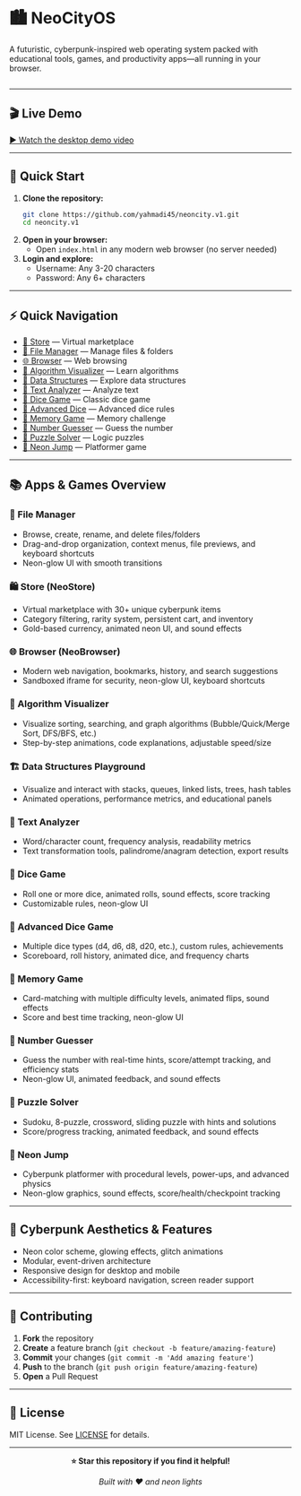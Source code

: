 # 🏙️ NeoCityOS

A futuristic, cyberpunk-inspired web operating system packed with educational tools, games, and productivity apps—all running in your browser.

<p align="center">
  <a href="https://yahmadi45.github.io/neoncity.v1/">
    <img src="https://img.shields.io/badge/Enter%20NeoCityOS-%23a020f0?style=for-the-badge&labelColor=000000&color=000000" alt="" />
  </a>
</p>

---

## 🎬 Live Demo

[▶️ Watch the desktop demo video](desktop-vid.mp4)

---

## 🚀 Quick Start

1. **Clone the repository:**
   ```bash
   git clone https://github.com/yahmadi45/neoncity.v1.git
   cd neoncity.v1
   ```
2. **Open in your browser:**
   - Open `index.html` in any modern web browser (no server needed)
3. **Login and explore:**
   - Username: Any 3-20 characters
   - Password: Any 6+ characters

---

## ⚡ Quick Navigation
- [🛒 Store](src/README_APPS_GAMES/Store.md) — Virtual marketplace
- [📁 File Manager](src/README_APPS_GAMES/FileManager.md) — Manage files & folders
- [🌐 Browser](src/README_APPS_GAMES/Browser.md) — Web browsing
- [🧮 Algorithm Visualizer](src/README_APPS_GAMES/AlgorithmVisualizer.md) — Learn algorithms
- [🧱 Data Structures](src/README_APPS_GAMES/DataStructures.md) — Explore data structures
- [📝 Text Analyzer](src/README_APPS_GAMES/TextAnalyzer.md) — Analyze text
- [🎲 Dice Game](src/README_APPS_GAMES/DiceGame.md) — Classic dice game
- [🎲 Advanced Dice](src/README_APPS_GAMES/AdvancedDice.md) — Advanced dice rules
- [🧠 Memory Game](src/README_APPS_GAMES/MemoryGame.md) — Memory challenge
- [🔢 Number Guesser](src/README_APPS_GAMES/NumberGuesser.md) — Guess the number
- [🧩 Puzzle Solver](src/README_APPS_GAMES/PuzzleSolver.md) — Logic puzzles
- [🚀 Neon Jump](src/README_APPS_GAMES/NeonJump.md) — Platformer game

---

## 📚 Apps & Games Overview

### 📁 File Manager
- Browse, create, rename, and delete files/folders
- Drag-and-drop organization, context menus, file previews, and keyboard shortcuts
- Neon-glow UI with smooth transitions

### 🛍️ Store (NeoStore)
- Virtual marketplace with 30+ unique cyberpunk items
- Category filtering, rarity system, persistent cart, and inventory
- Gold-based currency, animated neon UI, and sound effects

### 🌐 Browser (NeoBrowser)
- Modern web navigation, bookmarks, history, and search suggestions
- Sandboxed iframe for security, neon-glow UI, keyboard shortcuts

### 🧮 Algorithm Visualizer
- Visualize sorting, searching, and graph algorithms (Bubble/Quick/Merge Sort, DFS/BFS, etc.)
- Step-by-step animations, code explanations, adjustable speed/size

### 🏗️ Data Structures Playground
- Visualize and interact with stacks, queues, linked lists, trees, hash tables
- Animated operations, performance metrics, and educational panels

### 📝 Text Analyzer
- Word/character count, frequency analysis, readability metrics
- Text transformation tools, palindrome/anagram detection, export results

### 🎲 Dice Game
- Roll one or more dice, animated rolls, sound effects, score tracking
- Customizable rules, neon-glow UI

### 🎲 Advanced Dice Game
- Multiple dice types (d4, d6, d8, d20, etc.), custom rules, achievements
- Scoreboard, roll history, animated dice, and frequency charts

### 🧠 Memory Game
- Card-matching with multiple difficulty levels, animated flips, sound effects
- Score and best time tracking, neon-glow UI

### 🔢 Number Guesser
- Guess the number with real-time hints, score/attempt tracking, and efficiency stats
- Neon-glow UI, animated feedback, and sound effects

### 🧩 Puzzle Solver
- Sudoku, 8-puzzle, crossword, sliding puzzle with hints and solutions
- Score/progress tracking, animated feedback, and sound effects

### 🦘 Neon Jump
- Cyberpunk platformer with procedural levels, power-ups, and advanced physics
- Neon-glow graphics, sound effects, score/health/checkpoint tracking

---

## 🎨 Cyberpunk Aesthetics & Features
- Neon color scheme, glowing effects, glitch animations
- Modular, event-driven architecture
- Responsive design for desktop and mobile
- Accessibility-first: keyboard navigation, screen reader support

---

## 🤝 Contributing

1. **Fork** the repository
2. **Create** a feature branch (`git checkout -b feature/amazing-feature`)
3. **Commit** your changes (`git commit -m 'Add amazing feature'`)
4. **Push** to the branch (`git push origin feature/amazing-feature`)
5. **Open** a Pull Request

---

## 📄 License

MIT License. See [LICENSE](LICENSE) for details.

---

<div align="center">

**⭐ Star this repository if you find it helpful!**

*Built with ❤️ and neon lights*

</div> 

